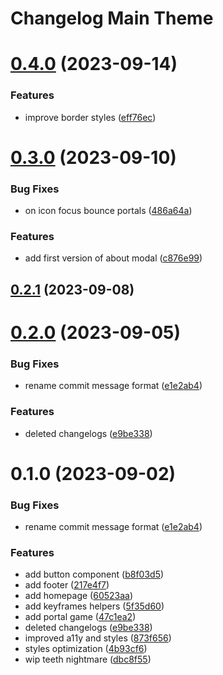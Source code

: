 # Changelog Main Theme

# [0.4.0](https://github.com/sauldeleon/portfolio-blog/compare/main-theme-0.3.0...main-theme-0.4.0) (2023-09-14)

### Features

- improve border styles ([eff76ec](https://github.com/sauldeleon/portfolio-blog/commit/eff76ecb4009d2a4755830f1cb4dc69ddbb62efe))

# [0.3.0](https://github.com/sauldeleon/portfolio-blog/compare/main-theme-0.2.1...main-theme-0.3.0) (2023-09-10)

### Bug Fixes

- on icon focus bounce portals ([486a64a](https://github.com/sauldeleon/portfolio-blog/commit/486a64a0a6085ba6e987dee4cc20702c208cdf1b))

### Features

- add first version of about modal ([c876e99](https://github.com/sauldeleon/portfolio-blog/commit/c876e99058a6167230f85c006d17624fe7a7c456))

## [0.2.1](https://github.com/sauldeleon/portfolio-blog/compare/main-theme-0.2.0...main-theme-0.2.1) (2023-09-08)

# [0.2.0](https://github.com/sauldeleon/portfolio-blog/compare/main-theme-0.1.0...main-theme-0.2.0) (2023-09-05)

### Bug Fixes

- rename commit message format ([e1e2ab4](https://github.com/sauldeleon/portfolio-blog/commit/e1e2ab404bbd2c32f3508d1ed8197b3fbff93cb9))

### Features

- deleted changelogs ([e9be338](https://github.com/sauldeleon/portfolio-blog/commit/e9be33836ee47b6505ad94d21f4be21855a7fa0d))

# 0.1.0 (2023-09-02)

### Bug Fixes

- rename commit message format ([e1e2ab4](https://github.com/sauldeleon/portfolio-blog/commit/e1e2ab404bbd2c32f3508d1ed8197b3fbff93cb9))

### Features

- add button component ([b8f03d5](https://github.com/sauldeleon/portfolio-blog/commit/b8f03d549e75ca2055a076c7b06416b91bbf00f4))
- add footer ([217e4f7](https://github.com/sauldeleon/portfolio-blog/commit/217e4f726a6d491cf3d0c8d088c99646960b98f3))
- add homepage ([60523aa](https://github.com/sauldeleon/portfolio-blog/commit/60523aa31ec088d318745ef0c757b4cbe656f0d4))
- add keyframes helpers ([5f35d60](https://github.com/sauldeleon/portfolio-blog/commit/5f35d60841de4e459298d705ea25b16c63dba4a6))
- add portal game ([47c1ea2](https://github.com/sauldeleon/portfolio-blog/commit/47c1ea27030f88479a1f7eab1bc15842c960725c))
- deleted changelogs ([e9be338](https://github.com/sauldeleon/portfolio-blog/commit/e9be33836ee47b6505ad94d21f4be21855a7fa0d))
- improved a11y and styles ([873f656](https://github.com/sauldeleon/portfolio-blog/commit/873f656587f50df8e29ad526fdc68fea0b2c9784))
- styles optimization ([4b93cf6](https://github.com/sauldeleon/portfolio-blog/commit/4b93cf616cdd4224ed8ad489ae392006f1c9a50a))
- wip teeth nightmare ([dbc8f55](https://github.com/sauldeleon/portfolio-blog/commit/dbc8f55938d70b1fe15803a0c971fb8bcf88c765))
